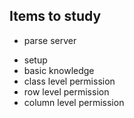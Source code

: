 ## Items to study
* parse server
- setup
- basic knowledge
- class level permission
- row level permission
- column level permission
